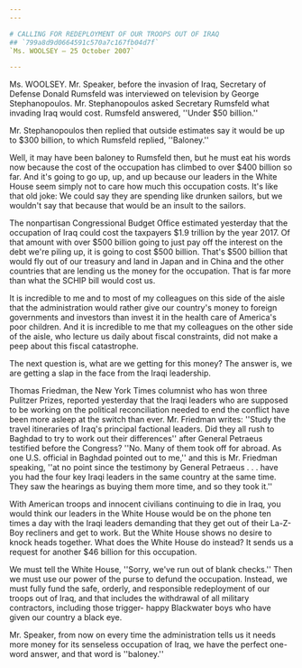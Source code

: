 ```yaml
---
---

# CALLING FOR REDEPLOYMENT OF OUR TROOPS OUT OF IRAQ
## `799a8d9d0664591c570a7c167fb04d7f`
`Ms. WOOLSEY — 25 October 2007`

---
```



Ms. WOOLSEY. Mr. Speaker, before the invasion of Iraq, Secretary of 
Defense Donald Rumsfeld was interviewed on television by George 
Stephanopoulos. Mr. Stephanopoulos asked Secretary Rumsfeld what 
invading Iraq would cost. Rumsfeld answered, ''Under $50 billion.''

Mr. Stephanopoulos then replied that outside estimates say it would 
be up to $300 billion, to which Rumsfeld replied, ''Baloney.''

Well, it may have been baloney to Rumsfeld then, but he must eat his 
words now because the cost of the occupation has climbed to over $400 
billion so far. And it's going to go up, up, and up because our leaders 
in the White House seem simply not to care how much this occupation 
costs. It's like that old joke: We could say they are spending like 
drunken sailors, but we wouldn't say that because that would be an 
insult to the sailors.

The nonpartisan Congressional Budget Office estimated yesterday that 
the occupation of Iraq could cost the taxpayers $1.9 trillion by the 
year 2017. Of that amount with over $500 billion going to just pay off 
the interest on the debt we're piling up, it is going to cost $500 
billion. That's $500 billion that would fly out of our treasury and 
land in Japan and in China and the other countries that are lending us 
the money for the occupation. That is far more than what the SCHIP bill 
would cost us.

It is incredible to me and to most of my colleagues on this side of 
the aisle that the administration would rather give our country's money 
to foreign governments and investors than invest it in the health care 
of America's poor children. And it is incredible to me that my 
colleagues on the other side of the aisle, who lecture us daily about 
fiscal constraints, did not make a peep about this fiscal catastrophe.

The next question is, what are we getting for this money? The answer 
is, we are getting a slap in the face from the Iraqi leadership.

Thomas Friedman, the New York Times columnist who has won three 
Pulitzer Prizes, reported yesterday that the Iraqi leaders who are 
supposed to be working on the political reconciliation needed to end 
the conflict have been more asleep at the switch than ever. Mr. 
Friedman writes: ''Study the travel itineraries of Iraq's principal 
factional leaders. Did they all rush to Baghdad to try to work out 
their differences'' after General Petraeus testified before the 
Congress? ''No. Many of them took off for abroad. As one U.S. official 
in Baghdad pointed out to me,'' and this is Mr. Friedman speaking, ''at 
no point since the testimony by General Petraeus . . . have you had the 
four key Iraqi leaders in the same country at the same time. They saw 
the hearings as buying them more time, and so they took it.''

With American troops and innocent civilians continuing to die in 
Iraq, you would think our leaders in the White House would be on the 
phone ten times a day with the Iraqi leaders demanding that they get 
out of their La-Z-Boy recliners and get to work. But the White House 
shows no desire to knock heads together. What does the White House do 
instead? It sends us a request for another $46 billion for this 
occupation.

We must tell the White House, ''Sorry, we've run out of blank 
checks.'' Then we must use our power of the purse to defund the 
occupation. Instead, we must fully fund the safe, orderly, and 
responsible redeployment of our troops out of Iraq, and that includes 
the withdrawal of all military contractors, including those trigger-
happy Blackwater boys who have given our country a black eye.

Mr. Speaker, from now on every time the administration tells us it 
needs more money for its senseless occupation of Iraq, we have the 
perfect one-word answer, and that word is ''baloney.''
